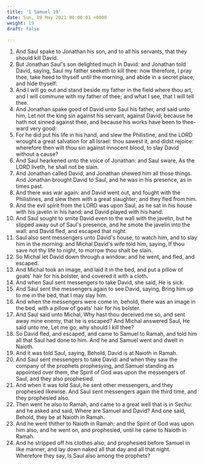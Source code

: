 ```yaml
---
title: '1 Samuel 19'
date: Sun, 09 May 2021 00:00:01 +0000
weight: 19
draft: false
  
---
```


1. And Saul spake to Jonathan his son, and to all his servants, that they should kill David.
2. But Jonathan Saul's son delighted much in David: and Jonathan told David, saying, Saul my father seeketh to kill thee: now therefore, I pray thee, take heed to thyself until the morning, and abide in a secret place, and hide thyself:
3. And I will go out and stand beside my father in the field where thou art, and I will commune with my father of thee; and what I see, that I will tell thee.
4. And Jonathan spake good of David unto Saul his father, and said unto him, Let not the king sin against his servant, against David; because he hath not sinned against thee, and because his works have been to thee-ward very good:
5. For he did put his life in his hand, and slew the Philistine, and the LORD wrought a great salvation for all Israel: thou sawest it, and didst rejoice: wherefore then wilt thou sin against innocent blood, to slay David without a cause?
6. And Saul hearkened unto the voice of Jonathan: and Saul sware, As the LORD liveth, he shall not be slain.
7. And Jonathan called David, and Jonathan shewed him all those things. And Jonathan brought David to Saul, and he was in his presence, as in times past.
8. And there was war again: and David went out, and fought with the Philistines, and slew them with a great slaughter; and they fled from him.
9. And the evil spirit from the LORD was upon Saul, as he sat in his house with his javelin in his hand: and David played with his hand.
10. And Saul sought to smite David even to the wall with the javelin, but he slipped away out of Saul's presence, and he smote the javelin into the wall: and David fled, and escaped that night.
11. Saul also sent messengers unto David's house, to watch him, and to slay him in the morning: and Michal David's wife told him, saying, If thou save not thy life to night, to morrow thou shalt be slain.
12. So Michal let David down through a window: and he went, and fled, and escaped.
13. And Michal took an image, and laid it in the bed, and put a pillow of goats' hair for his bolster, and covered it with a cloth.
14. And when Saul sent messengers to take David, she said, He is sick.
15. And Saul sent the messengers again to see David, saying, Bring him up to me in the bed, that I may slay him.
16. And when the messengers were come in, behold, there was an image in the bed, with a pillow of goats' hair for his bolster.
17. And Saul said unto Michal, Why hast thou deceived me so, and sent away mine enemy, that he is escaped? And Michal answered Saul, He said unto me, Let me go; why should I kill thee?
18. So David fled, and escaped, and came to Samuel to Ramah, and told him all that Saul had done to him. And he and Samuel went and dwelt in Naioth.
19. And it was told Saul, saying, Behold, David is at Naioth in Ramah.
20. And Saul sent messengers to take David: and when they saw the company of the prophets prophesying, and Samuel standing as appointed over them, the Spirit of God was upon the messengers of Saul, and they also prophesied.
21. And when it was told Saul, he sent other messengers, and they prophesied likewise. And Saul sent messengers again the third time, and they prophesied also.
22. Then went he also to Ramah, and came to a great well that is in Sechu: and he asked and said, Where are Samuel and David? And one said, Behold, they be at Naioth in Ramah.
23. And he went thither to Naioth in Ramah: and the Spirit of God was upon him also, and he went on, and prophesied, until he came to Naioth in Ramah.
24. And he stripped off his clothes also, and prophesied before Samuel in like manner, and lay down naked all that day and all that night. Wherefore they say, Is Saul also among the prophets?

